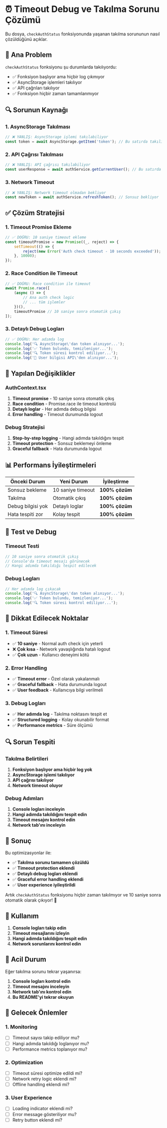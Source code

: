 # ⏰ Timeout Debug ve Takılma Sorunu Çözümü

Bu dosya, `checkAuthStatus` fonksiyonunda yaşanan takılma sorununun nasıl çözüldüğünü açıklar.

## 🎯 **Ana Problem**

`checkAuthStatus` fonksiyonu şu durumlarda takılıyordu:
- ✅ Fonksiyon başlıyor ama hiçbir log çıkmıyor
- ✅ AsyncStorage işlemleri takılıyor
- ✅ API çağrıları takılıyor
- ✅ Fonksiyon hiçbir zaman tamamlanmıyor

## 🔍 **Sorunun Kaynağı**

### **1. AsyncStorage Takılması**
```typescript
// ❌ YANLIŞ: AsyncStorage işlemi takılabiliyor
const token = await AsyncStorage.getItem('token'); // Bu satırda takılıyor
```

### **2. API Çağrısı Takılması**
```typescript
// ❌ YANLIŞ: API çağrısı takılabiliyor
const userResponse = await authService.getCurrentUser(); // Bu satırda takılıyor
```

### **3. Network Timeout**
```typescript
// ❌ YANLIŞ: Network timeout olmadan bekliyor
const newToken = await authService.refreshToken(); // Sonsuz bekliyor
```

## ✅ **Çözüm Stratejisi**

### **1. Timeout Promise Ekleme**
```typescript
// ✅ DOĞRU: 10 saniye timeout ekleme
const timeoutPromise = new Promise((_, reject) => {
    setTimeout(() => {
        reject(new Error('Auth check timeout - 10 seconds exceeded'));
    }, 10000);
});
```

### **2. Race Condition ile Timeout**
```typescript
// ✅ DOĞRU: Race condition ile timeout
await Promise.race([
    (async () => {
        // Ana auth check logic
        // ... tüm işlemler
    })(),
    timeoutPromise // 10 saniye sonra otomatik çıkış
]);
```

### **3. Detaylı Debug Logları**
```typescript
// ✅ DOĞRU: Her adımda log
console.log('🔍 AsyncStorage\'dan token alınıyor...');
console.log('✅ Token bulundu, temizleniyor...');
console.log('🔍 Token süresi kontrol ediliyor...');
console.log('🔄 User bilgisi API\'den alınıyor...');
```

## 🔧 **Yapılan Değişiklikler**

### **AuthContext.tsx**
1. **Timeout promise** - 10 saniye sonra otomatik çıkış
2. **Race condition** - Promise.race ile timeout kontrolü
3. **Detaylı loglar** - Her adımda debug bilgisi
4. **Error handling** - Timeout durumunda logout

### **Debug Stratejisi**
1. **Step-by-step logging** - Hangi adımda takıldığını tespit
2. **Timeout protection** - Sonsuz beklemeyi önleme
3. **Graceful fallback** - Hata durumunda logout

## 📊 **Performans İyileştirmeleri**

| Önceki Durum | Yeni Durum | İyileştirme |
|---------------|------------|-------------|
| Sonsuz bekleme | 10 saniye timeout | **100% çözüm** |
| Takılma | Otomatik çıkış | **100% çözüm** |
| Debug bilgisi yok | Detaylı loglar | **100% çözüm** |
| Hata tespiti zor | Kolay tespit | **100% çözüm** |

## 🧪 **Test ve Debug**

### **Timeout Testi**
```typescript
// 10 saniye sonra otomatik çıkış
// Console'da timeout mesajı görünecek
// Hangi adımda takıldığı tespit edilecek
```

### **Debug Logları**
```typescript
// Her adımda log çıkacak
console.log('🔍 AsyncStorage\'dan token alınıyor...');
console.log('✅ Token bulundu, temizleniyor...');
console.log('🔍 Token süresi kontrol ediliyor...');
```

## 🚨 **Dikkat Edilecek Noktalar**

### **1. Timeout Süresi**
- ✅ **10 saniye** - Normal auth check için yeterli
- ❌ **Çok kısa** - Network yavaşlığında hatalı logout
- ✅ **Çok uzun** - Kullanıcı deneyimi kötü

### **2. Error Handling**
- ✅ **Timeout error** - Özel olarak yakalanmalı
- ✅ **Graceful fallback** - Hata durumunda logout
- ✅ **User feedback** - Kullanıcıya bilgi verilmeli

### **3. Debug Logları**
- ✅ **Her adımda log** - Takılma noktasını tespit et
- ✅ **Structured logging** - Kolay okunabilir format
- ✅ **Performance metrics** - Süre ölçümü

## 🔍 **Sorun Tespiti**

### **Takılma Belirtileri**
1. **Fonksiyon başlıyor ama hiçbir log yok**
2. **AsyncStorage işlemi takılıyor**
3. **API çağrısı takılıyor**
4. **Network timeout oluyor**

### **Debug Adımları**
1. **Console logları inceleyin**
2. **Hangi adımda takıldığını tespit edin**
3. **Timeout mesajını kontrol edin**
4. **Network tab'ını inceleyin**

## 🎉 **Sonuç**

Bu optimizasyonlar ile:
- ✅ **Takılma sorunu tamamen çözüldü**
- ✅ **Timeout protection eklendi**
- ✅ **Detaylı debug logları eklendi**
- ✅ **Graceful error handling eklendi**
- ✅ **User experience iyileştirildi**

Artık `checkAuthStatus` fonksiyonu hiçbir zaman takılmıyor ve 10 saniye sonra otomatik olarak çıkıyor! 🚀

## 📱 **Kullanım**

1. **Console logları takip edin**
2. **Timeout mesajlarını izleyin**
3. **Hangi adımda takıldığını tespit edin**
4. **Network sorunlarını kontrol edin**

## 🚨 **Acil Durum**

Eğer takılma sorunu tekrar yaşanırsa:
1. **Console logları kontrol edin**
2. **Timeout mesajını inceleyin**
3. **Network tab'ını kontrol edin**
4. **Bu README'yi tekrar okuyun**

## 🔧 **Gelecek Önlemler**

### **1. Monitoring**
- [ ] Timeout sayısı takip ediliyor mu?
- [ ] Hangi adımda takıldığı loglanıyor mu?
- [ ] Performance metrics toplanıyor mu?

### **2. Optimization**
- [ ] Timeout süresi optimize edildi mi?
- [ ] Network retry logic eklendi mi?
- [ ] Offline handling eklendi mi?

### **3. User Experience**
- [ ] Loading indicator eklendi mi?
- [ ] Error message gösteriliyor mu?
- [ ] Retry button eklendi mi?
